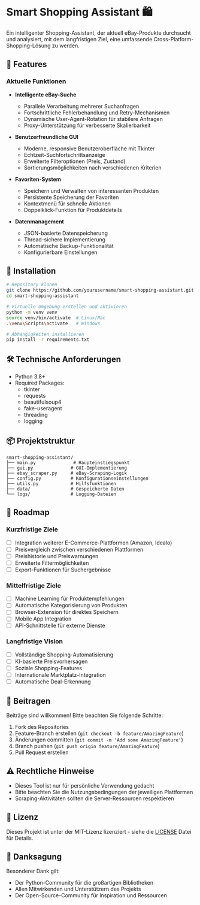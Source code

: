 # Smart Shopping Assistant 🛍️

Ein intelligenter Shopping-Assistant, der aktuell eBay-Produkte durchsucht und analysiert, mit dem langfristigen Ziel, eine umfassende Cross-Platform-Shopping-Lösung zu werden.

## 🌟 Features

### Aktuelle Funktionen
- **Intelligente eBay-Suche**
  - Parallele Verarbeitung mehrerer Suchanfragen
  - Fortschrittliche Fehlerbehandlung und Retry-Mechanismen
  - Dynamische User-Agent-Rotation für stabilere Anfragen
  - Proxy-Unterstützung für verbesserte Skalierbarkeit

- **Benutzerfreundliche GUI**
  - Moderne, responsive Benutzeroberfläche mit Tkinter
  - Echtzeit-Suchfortschrittsanzeige
  - Erweiterte Filteroptionen (Preis, Zustand)
  - Sortierungsmöglichkeiten nach verschiedenen Kriterien

- **Favoriten-System**
  - Speichern und Verwalten von interessanten Produkten
  - Persistente Speicherung der Favoriten
  - Kontextmenü für schnelle Aktionen
  - Doppelklick-Funktion für Produktdetails

- **Datenmanagement**
  - JSON-basierte Datenspeicherung
  - Thread-sichere Implementierung
  - Automatische Backup-Funktionalität
  - Konfigurierbare Einstellungen

## 🚀 Installation

```bash
# Repository klonen
git clone https://github.com/yourusername/smart-shopping-assistant.git
cd smart-shopping-assistant

# Virtuelle Umgebung erstellen und aktivieren
python -m venv venv
source venv/bin/activate  # Linux/Mac
.\venv\Scripts\activate   # Windows

# Abhängigkeiten installieren
pip install -r requirements.txt
```

## 🛠️ Technische Anforderungen

- Python 3.8+
- Required Packages:
  - tkinter
  - requests
  - beautifulsoup4
  - fake-useragent
  - threading
  - logging

## 📦 Projektstruktur

```
smart-shopping-assistant/
├── main.py              # Haupteinstiegspunkt
├── gui.py              # GUI-Implementierung
├── ebay_scraper.py     # eBay-Scraping-Logik
├── config.py           # Konfigurationseinstellungen
├── utils.py            # Hilfsfunktionen
├── data/               # Gespeicherte Daten
└── logs/               # Logging-Dateien
```

## 🎯 Roadmap

### Kurzfristige Ziele
- [ ] Integration weiterer E-Commerce-Plattformen (Amazon, Idealo)
- [ ] Preisvergleich zwischen verschiedenen Plattformen
- [ ] Preishistorie und Preiswarnungen
- [ ] Erweiterte Filtermöglichkeiten
- [ ] Export-Funktionen für Suchergebnisse

### Mittelfristige Ziele
- [ ] Machine Learning für Produktempfehlungen
- [ ] Automatische Kategorisierung von Produkten
- [ ] Browser-Extension für direktes Speichern
- [ ] Mobile App Integration
- [ ] API-Schnittstelle für externe Dienste

### Langfristige Vision
- [ ] Vollständige Shopping-Automatisierung
- [ ] KI-basierte Preisvorhersagen
- [ ] Soziale Shopping-Features
- [ ] Internationale Marktplatz-Integration
- [ ] Automatische Deal-Erkennung

## 🤝 Beitragen

Beiträge sind willkommen! Bitte beachten Sie folgende Schritte:

1. Fork des Repositories
2. Feature-Branch erstellen (`git checkout -b feature/AmazingFeature`)
3. Änderungen committen (`git commit -m 'Add some AmazingFeature'`)
4. Branch pushen (`git push origin feature/AmazingFeature`)
5. Pull Request erstellen

## ⚠️ Rechtliche Hinweise

- Dieses Tool ist nur für persönliche Verwendung gedacht
- Bitte beachten Sie die Nutzungsbedingungen der jeweiligen Plattformen
- Scraping-Aktivitäten sollten die Server-Ressourcen respektieren

## 📝 Lizenz

Dieses Projekt ist unter der MIT-Lizenz lizenziert - siehe die [LICENSE](LICENSE) Datei für Details.

## 🙏 Danksagung

Besonderer Dank gilt:
- Der Python-Community für die großartigen Bibliotheken
- Allen Mitwirkenden und Unterstützern des Projekts
- Der Open-Source-Community für Inspiration und Ressourcen



